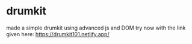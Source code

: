 # drumkit
made a simple drumkit using advanced js and DOM
try now with the link given here:
https://drumkit101.netlify.app/
